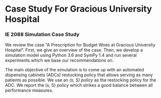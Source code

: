 # Case Study For Gracious University Hospital


### IE 2088 Simulation Case Study

We review the case “A Prescription for Budget Woes at Gracious University Hospital”. First, we give an overview of the case. Then, we develop a simulation model using Python 3.6 and SymPy 1.4 and run several experiments which we base our recommendations on.

The main objective of the simulation is to come up with an automated dispensing cabinets (ADCs) restocking policy that allows serving as many patients as possible. We use an *(s, S) policy* as the restocking policy for the ADC. We report the (s, S) policy which strikes a good balance between all performance measures.